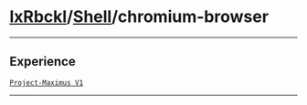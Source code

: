 # [lxRbckl](https://github.com/lxRbckl/lxRbckl/tree/main/README.md)/[Shell](https://github.com/lxRbckl/lxRbckl/tree/main/Shell)/chromium-browser

---

## Experience
[`Project-Maximus V1`](https://github.com/lxRbckl/Project-Maximus/blob/V1/README.md)

---
